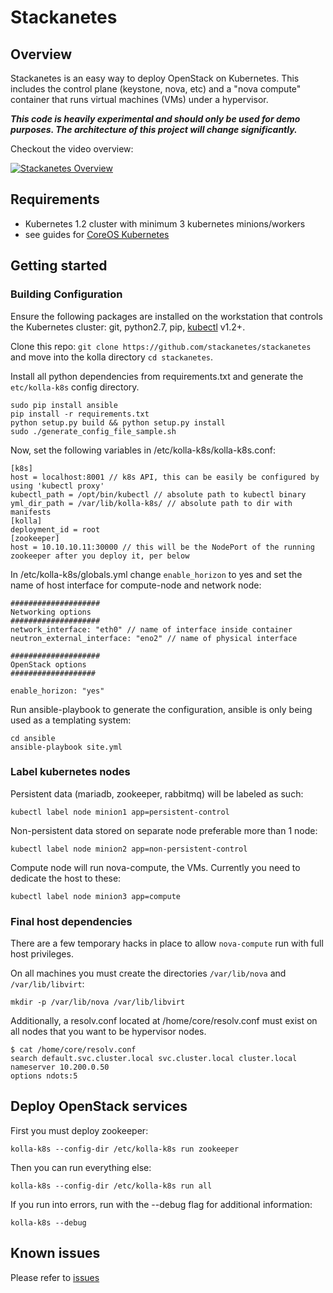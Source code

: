 # Stackanetes

## Overview

Stackanetes is an easy way to deploy OpenStack on Kubernetes. This includes the control plane (keystone, nova, etc) and a "nova compute" container that runs virtual machines (VMs) under a hypervisor.

***_This code is heavily experimental and should only be used for demo purposes. The architecture of this project will change significantly._***

Checkout the video overview:

[![Stackanetes Overview](https://img.youtube.com/vi/DPYJxYulxO4/0.jpg)](https://www.youtube.com/watch?v=DPYJxYulxO4)

## Requirements

-  Kubernetes 1.2 cluster with minimum 3 kubernetes minions/workers
  - see guides for [CoreOS Kubernetes](https://coreos.com/kubernetes/docs/latest/)

## Getting started

### Building Configuration

Ensure the following packages are installed on the workstation that controls the Kubernetes cluster: git, python2.7, pip, [kubectl](https://github.com/kubernetes/kubernetes/releases) v1.2+.

Clone this repo: `git clone https://github.com/stackanetes/stackanetes` and move into the kolla directory `cd stackanetes`.

Install all python dependencies from requirements.txt and generate the `etc/kolla-k8s` config directory.

```
sudo pip install ansible
pip install -r requirements.txt
python setup.py build && python setup.py install
sudo ./generate_config_file_sample.sh
```

Now, set the following variables in /etc/kolla-k8s/kolla-k8s.conf:

```
[k8s]
host = localhost:8001 // k8s API, this can be easily be configured by using 'kubectl proxy'
kubectl_path = /opt/bin/kubectl // absolute path to kubectl binary
yml_dir_path = /var/lib/kolla-k8s/ // absolute path to dir with manifests
[kolla]
deployment_id = root
[zookeeper]
host = 10.10.10.11:30000 // this will be the NodePort of the running zookeeper after you deploy it, per below
```

In /etc/kolla-k8s/globals.yml change `enable_horizon` to yes and set the name of host interface for compute-node and network node:
```
####################
Networking options
####################
network_interface: "eth0" // name of interface inside container                  
neutron_external_interface: "eno2" // name of physical interface

####################
OpenStack options
###################

enable_horizon: "yes"
```

Run ansible-playbook to generate the configuration, ansible is only being used as a templating system:

```
cd ansible
ansible-playbook site.yml
```

### Label kubernetes nodes

Persistent data (mariadb, zookeeper, rabbitmq) will be labeled as such:

```
kubectl label node minion1 app=persistent-control
```

Non-persistent data stored on separate node preferable more than 1 node:

```
kubectl label node minion2 app=non-persistent-control
```

Compute node will run nova-compute, the VMs. Currently you need to dedicate the host to these:

```
kubectl label node minion3 app=compute
```

### Final host dependencies

There are a few temporary hacks in place to allow `nova-compute` run with full host privileges. 

On all machines you must create the directories `/var/lib/nova` and `/var/lib/libvirt`:

```
mkdir -p /var/lib/nova /var/lib/libvirt
```

Additionally, a resolv.conf located at /home/core/resolv.conf must exist on all nodes that you want to be hypervisor nodes.

```
$ cat /home/core/resolv.conf
search default.svc.cluster.local svc.cluster.local cluster.local
nameserver 10.200.0.50
options ndots:5
```

## Deploy OpenStack services

First you must deploy zookeeper:

```
kolla-k8s --config-dir /etc/kolla-k8s run zookeeper
```

Then you can run everything else:

```
kolla-k8s --config-dir /etc/kolla-k8s run all
```

If you run into errors, run with the --debug flag for additional information:
```
kolla-k8s --debug
```

## Known issues

Please refer to [issues](https://github.com/stackanetes/stackanetes/issues)
